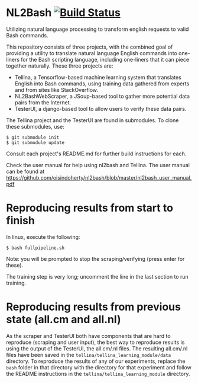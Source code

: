 # NL2Bash [![Build Status](https://travis-ci.org/oisindoherty/nl2bash.svg?branch=master)](https://travis-ci.org/oisindoherty/nl2bash)
Utilizing natural language processing to transform english requests to valid Bash commands.

This repository consists of three projects, with the combined goal of providing a utility
to translate natural language English commands into one-liners for the Bash scripting language,
including one-liners that it can piece together naturally. These three projects are:

- Tellina, a Tensorflow-based machine learning system that translates English into Bash 
  commands, using training data gathered from experts and from sites like StackOverflow.
- NL2BashWebScraper, a JSoup-based tool to gather more potential data pairs from the Internet.
- TesterUI, a django-based tool to allow users to verify these data pairs.

The Tellina project and the TesterUI are found in submodules.
To clone these submodules, use:

    $ git submodule init
    $ git submodule update

Consult each project's README.md for further build instructions for each.

Check the user manual for help using nl2bash and Tellina. The user manual can be found at
https://github.com/oisindoherty/nl2bash/blob/master/nl2bash_user_manual.pdf

# Reproducing results from start to finish
In linux, execute the following:

    $ bash fullpipeline.sh
    
Note: you will be prompted to stop the scraping/verifying (press enter for these).

The training step is very long; uncomment the line in the last section to run training.

# Reproducing results from previous state (all.cm and all.nl)
As the scraper and TesterUI both have components that are hard to reproduce (scraping and user
input), the best way to reproduce results is using the output of the TesterUI, the all.cm/.nl
files. The resulting all.cm/.nl files have been saved in the `tellina/tellina_learning_module/data`
directory. To reproduce the results of any of our experiments, replace the `bash` folder in that
directory with the directory for that experiment and follow the README instructions in the
`tellina/tellina_learning_module` directory.
